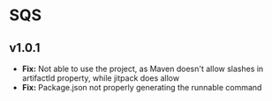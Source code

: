# SQS

## v1.0.1
* __Fix:__ Not able to use the project, as Maven doesn't allow slashes in artifactId property, while jitpack does allow
* __Fix:__ Package.json not properly generating the runnable command